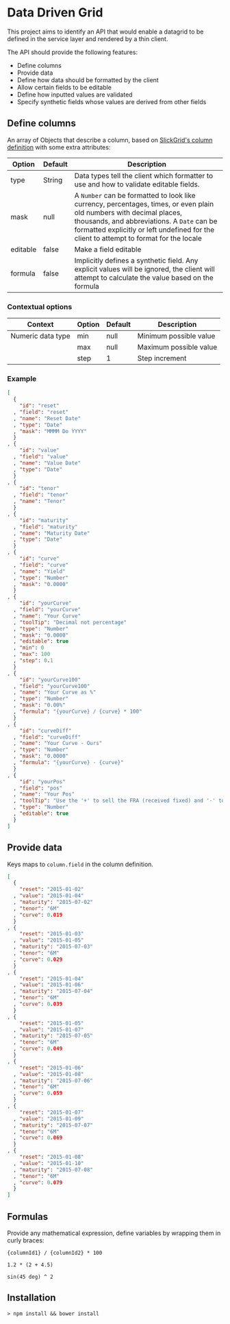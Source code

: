 # Data Driven Grid

This project aims to identify an API that would enable a datagrid to be defined in the service layer and rendered by a thin client.

The API should provide the following features:

* Define columns
* Provide data
* Define how data should be formatted by the client
* Allow certain fields to be editable
* Define how inputted values are validated
* Specify synthetic fields whose values are derived from other fields

## Define columns

An array of Objects that describe a column, based on [SlickGrid's column definition](https://github.com/mleibman/SlickGrid/wiki/Column-Options) with some extra attributes:

| Option | Default | Description |
|---|---|---|
| type  | String | Data types tell the client which formatter to use and how to validate editable fields. |
| mask  | null | A `Number` can be formatted to look like currency, percentages, times, or even plain old numbers with decimal places, thousands, and abbreviations. A `Date` can be formatted explicitly or left undefined for the client to attempt to format for the locale |
| editable  | false  | Make a field editable |
| formula | false  | Implicitly defines a synthetic field. Any explicit values will be ignored, the client will attempt to calculate the value based on the formula |

### Contextual options

| Context | Option | Default | Description |
|---|---|---|---|
| Numeric data type | min | null | Minimum possible value
|  | max | null | Maximum possible value
|  | step | 1 | Step increment

### Example

``` json
[
  {
    "id": "reset"
  , "field": "reset"
  , "name": "Reset Date"
  , "type": "Date"
  , "mask": "MMMM Do YYYY"
  }
, {
    "id": "value"
  , "field": "value"
  , "name": "Value Date"
  , "type": "Date"
  }
, {
    "id": "tenor"
  , "field": "tenor"
  , "name": "Tenor"
  }
, {
    "id": "maturity"
  , "field": "maturity"
  , "name": "Maturity Date"
  , "type": "Date"
  }
, {
    "id": "curve"
  , "field": "curve"
  , "name": "Yield"
  , "type": "Number"
  , "mask": "0.0000"
  }
, {
    "id": "yourCurve"
  , "field": "yourCurve"
  , "name": "Your Curve"
  , "toolTip": "Decimal not percentage"
  , "type": "Number"
  , "mask": "0.0000"
  , "editable": true
  , "min": 0
  , "max": 100
  , "step": 0.1
  }
, {
    "id": "yourCurve100"
  , "field": "yourCurve100"
  , "name": "Your Curve as %"
  , "type": "Number"
  , "mask": "0.00%"
  , "formula": "{yourCurve} / {curve} * 100"
  }
, {
    "id": "curveDiff"
  , "field": "curveDiff"
  , "name": "Your Curve - Ours"
  , "type": "Number"
  , "mask": "0.0000"
  , "formula": "{yourCurve} - {curve}"
  }
, {
    "id": "yourPos"
  , "field": "pos"
  , "name": "Your Pos"
  , "toolTip": "Use the '+' to sell the FRA (received fixed) and '-' to buy the FRA (pay fixed)"
  , "type": "Number"
  , "editable": true
  }
]
```

## Provide data

Keys maps to `column.field` in the column definition.

``` json
[
  {
    "reset": "2015-01-02"
  , "value": "2015-01-04"
  , "maturity": "2015-07-02"
  , "tenor": "6M"
  , "curve": 0.019
  }
, {
    "reset": "2015-01-03"
  , "value": "2015-01-05"
  , "maturity": "2015-07-03"
  , "tenor": "6M"
  , "curve": 0.029
  }
, {
    "reset": "2015-01-04"
  , "value": "2015-01-06"
  , "maturity": "2015-07-04"
  , "tenor": "6M"
  , "curve": 0.039
  }
, {
    "reset": "2015-01-05"
  , "value": "2015-01-07"
  , "maturity": "2015-07-05"
  , "tenor": "6M"
  , "curve": 0.049
  }
, {
    "reset": "2015-01-06"
  , "value": "2015-01-08"
  , "maturity": "2015-07-06"
  , "tenor": "6M"
  , "curve": 0.059
  }
, {
    "reset": "2015-01-07"
  , "value": "2015-01-09"
  , "maturity": "2015-07-07"
  , "tenor": "6M"
  , "curve": 0.069
  }
, {
    "reset": "2015-01-08"
  , "value": "2015-01-10"
  , "maturity": "2015-07-08"
  , "tenor": "6M"
  , "curve": 0.079
  }
]
```

## Formulas

Provide any mathematical expression, define variables by wrapping them in curly braces:

``` {columnId1} / {columnId2} * 100 ```

``` 1.2 * (2 + 4.5) ```

``` sin(45 deg) ^ 2 ```

## Installation

``` shell
> npm install && bower install
```
